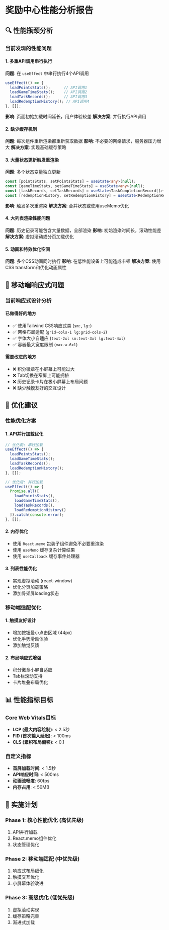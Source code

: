 # 奖励中心性能分析报告

## 🔍 性能瓶颈分析

### 当前发现的性能问题

#### 1. 多重API调用串行执行
**问题**: 在 `useEffect` 中串行执行4个API调用
```typescript
useEffect(() => {
  loadPointsStats();      // API调用1
  loadGameTimeStats();    // API调用2  
  loadTaskRecords();      // API调用3
  loadRedemptionHistory(); // API调用4
}, []);
```
**影响**: 页面初始加载时间延长，用户体验较差
**解决方案**: 并行执行API调用

#### 2. 缺少缓存机制
**问题**: 每次组件重新渲染都重新获取数据
**影响**: 不必要的网络请求，服务器压力增大
**解决方案**: 实现基础缓存策略

#### 3. 大量状态更新触发重渲染
**问题**: 多个状态变量独立更新
```typescript
const [pointsStats, setPointsStats] = useState<any>(null);
const [gameTimeStats, setGameTimeStats] = useState<any>(null);  
const [taskRecords, setTaskRecords] = useState<TaskCompletionRecord[]>([]);
const [redemptionHistory, setRedemptionHistory] = useState<RedemptionRecord[]>([]);
```
**影响**: 触发多次重渲染
**解决方案**: 合并状态或使用useMemo优化

#### 4. 大列表渲染性能问题
**问题**: 历史记录可能包含大量数据，全部渲染
**影响**: 初始渲染时间长，滚动性能差
**解决方案**: 虚拟滚动或分页加载优化

#### 5. 动画和特效优化空间
**问题**: 多个CSS动画同时执行
**影响**: 在低性能设备上可能造成卡顿
**解决方案**: 使用CSS transform和优化动画属性

## 📱 移动端响应式问题

### 当前响应式设计分析

#### 已做得好的地方
- ✅ 使用Tailwind CSS响应式类 (`sm:`, `lg:`)  
- ✅ 网格布局适配 (`grid-cols-1 lg:grid-cols-2`)
- ✅ 字体大小自适应 (`text-2xl sm:text-3xl lg:text-4xl`)
- ✅ 容器最大宽度限制 (`max-w-6xl`)

#### 需要改进的地方
- ❌ 积分徽章在小屏幕上可能过大
- ❌ Tab切换在窄屏上可能拥挤
- ❌ 历史记录卡片在极小屏幕上布局问题
- ❌ 缺少触摸友好的交互设计

## 🎯 优化建议

### 性能优化方案

#### 1. API并行加载优化
```typescript
// 优化前: 串行加载
useEffect(() => {
  loadPointsStats();
  loadGameTimeStats();
  loadTaskRecords(); 
  loadRedemptionHistory();
}, []);

// 优化后: 并行加载
useEffect(() => {
  Promise.all([
    loadPointsStats(),
    loadGameTimeStats(), 
    loadTaskRecords(),
    loadRedemptionHistory()
  ]).catch(console.error);
}, []);
```

#### 2. 内存优化
- 使用 `React.memo` 包装子组件避免不必要重渲染
- 使用 `useMemo` 缓存复杂计算结果
- 使用 `useCallback` 缓存事件处理器

#### 3. 列表性能优化  
- 实现虚拟滚动 (react-window)
- 优化分页加载策略
- 添加骨架屏loading状态

### 移动端适配优化

#### 1. 触摸友好设计
- 增加按钮最小点击区域 (44px)
- 优化手势滑动体验
- 添加触觉反馈

#### 2. 布局响应式增强
- 积分徽章小屏自适应
- Tab栏滚动支持
- 卡片堆叠布局优化

## 📊 性能指标目标

### Core Web Vitals目标
- **LCP (最大内容绘制)**: < 2.5秒
- **FID (首次输入延迟)**: < 100ms  
- **CLS (累积布局偏移)**: < 0.1

### 自定义指标
- **首屏加载时间**: < 1.5秒
- **API响应时间**: < 500ms
- **动画流畅度**: 60fps
- **内存占用**: < 50MB

## 🔧 实施计划

### Phase 1: 核心性能优化 (高优先级)
1. API并行加载
2. React.memo组件优化
3. 状态管理优化

### Phase 2: 移动端适配 (中优先级) 
1. 响应式布局细化
2. 触摸交互优化
3. 小屏幕体验改进

### Phase 3: 高级优化 (低优先级)
1. 虚拟滚动实现
2. 缓存策略完善
3. 渐进式加载
